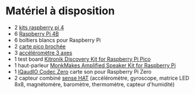 # Matériel à disposition

- 2 [kits raspberry pi 4](https://www.kubii.fr/raspberry-pi-4-modele-b/2689-kit-raspberry-pi4-budget-kubii-3272496298668.html)
- 6 [Raspberry Pi 4B](https://www.materiel.net/produit/202005290023.html)
- 6 boîtiers blancs pour Raspberry Pi
- 2 [carte pico brochée](https://www.kubii.fr/cartes-raspberry-pi/3205-raspberry-pi-pico-3272496311589.html#/479-version_pico-pico_h)
- 3 [accéléromètre 3 axes](https://www.elektor.fr/seeed-studio-grove-3-axis-digital-accelerometer-lis3dhtr)
- 1 test board [Kitronik Discovery Kit for Raspberry Pi Pico](https://www.elektor.fr/kitronik-discovery-kit-for-raspberry-pi-pico)
- 1 haut-parleur [MonkMakes Amplified Speaker Kit for Raspberry Pi](https://www.elektor.fr/monkmakes-amplified-speaker-kit-for-raspberry-pi)
- 1 [IQaudIO Codec Zero](https://www.elektor.fr/iqaudio-codec-zero-sound-card-for-raspberry-pi-zero) carte son pour Raspberry Pi Zero
- 2 capteur combiné [sense HAT](https://shop.mchobby.be/fr/pi-hats/687-sense-hat-pour-raspberry-pi-3232100006874.html) (accéléromètre, gyroscope, matrice LED 8x8, magnétomère, baromètre, thermomètre, capteur d'humidité)
